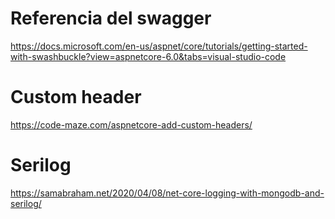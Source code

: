 # Referencia del swagger

https://docs.microsoft.com/en-us/aspnet/core/tutorials/getting-started-with-swashbuckle?view=aspnetcore-6.0&tabs=visual-studio-code

# Custom header

https://code-maze.com/aspnetcore-add-custom-headers/

# Serilog
https://samabraham.net/2020/04/08/net-core-logging-with-mongodb-and-serilog/
